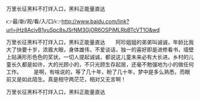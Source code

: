 万里长征黑料不打烊入口，黑料正能量直达

👉最/新/观/看/入/口/👉http://www.baidu.com/link?url=jHz8AcivB1yuSpc8sJSrNM3GjOR6OSPiMLRbBTcVT1O&wd

万里长征黑料不打烊入口，黑料正能量直达　　阿珍姐姐的弟弟叫诚诚，年龄比我大了快要十岁，浓眉大眼，身体雄伟，不爱谈话，独一的喜好即是进修看书，墙壁上贴满形形色色的奖状。一切人提起诚诚，都说这儿童未来必有大长进。乡村的儿童长久都是如许，大的光顾小的，不只光顾生存起居，还毫不勉强地为小的做任何工作。
　　是啊，有啥说的，等了几十年，盼了几十年，梦中是多么熟悉，而眼前又是如此陌生。真是相守两茫茫，相对又无言啊！


万里长征黑料不打烊入口，黑料正能量直达
